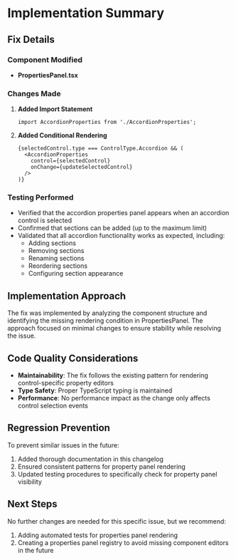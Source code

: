 # Implementation Summary

## Fix Details

### Component Modified
- **PropertiesPanel.tsx**

### Changes Made
1. **Added Import Statement**
   ```tsx
   import AccordionProperties from './AccordionProperties';
   ```

2. **Added Conditional Rendering**
   ```tsx
   {selectedControl.type === ControlType.Accordion && (
     <AccordionProperties
       control={selectedControl}
       onChange={updateSelectedControl}
     />
   )}
   ```

### Testing Performed
- Verified that the accordion properties panel appears when an accordion control is selected
- Confirmed that sections can be added (up to the maximum limit)
- Validated that all accordion functionality works as expected, including:
  - Adding sections
  - Removing sections
  - Renaming sections
  - Reordering sections
  - Configuring section appearance

## Implementation Approach
The fix was implemented by analyzing the component structure and identifying the missing rendering condition in PropertiesPanel. The approach focused on minimal changes to ensure stability while resolving the issue.

## Code Quality Considerations
- **Maintainability**: The fix follows the existing pattern for rendering control-specific property editors
- **Type Safety**: Proper TypeScript typing is maintained
- **Performance**: No performance impact as the change only affects control selection events

## Regression Prevention
To prevent similar issues in the future:
1. Added thorough documentation in this changelog
2. Ensured consistent patterns for property panel rendering
3. Updated testing procedures to specifically check for property panel visibility

## Next Steps
No further changes are needed for this specific issue, but we recommend:
1. Adding automated tests for properties panel rendering
2. Creating a properties panel registry to avoid missing component editors in the future
